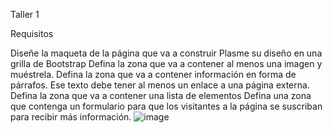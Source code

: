 Taller 1

Requisitos

Diseñe la maqueta de la página que va a construir
Plasme su diseño en una grilla de Bootstrap
Defina la zona que va a contener al menos una imagen y muéstrela.
Defina la zona que va a contener información en forma de párrafos. Ese texto debe tener al menos un enlace a una página externa.
Defina la zona que va a contener una lista de elementos
Defina una zona que contenga un formulario para que los visitantes a la página se suscriban para recibir más información.
![image](https://github.com/Marti820/tallerHTML/assets/123657584/86620bf0-1048-43c0-a50d-11c470a26efa)

